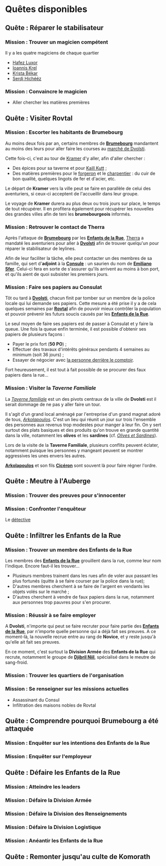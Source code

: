 # Quêtes disponibles

## Quête : Réparer le stabilisateur
### Mission : Trouver un magicien compétent
Il y a les quatre magiciens de chaque quartier
* [Hafez Luxor](../WORLDBUILDING/PERSONNAGES/DVOLSTI/Hafez_Luxor.md)
* [Ioannis Krel](../WORLDBUILDING/PERSONNAGES/DVOLSTI/Ioannis_Krel.md)
* [Krista Békar](../WORLDBUILDING/PERSONNAGES/DVOLSTI/Krista_Békar.md)
* [Serdj Hichééz](../WORLDBUILDING/PERSONNAGES/DVOLSTI/Serdj_Hichééz.md)

### Mission : Convaincre le magicien
* Aller chercher les matières premières

## Quête : Visiter Rovtal

### Mission : Escorter les habitants de Brumebourg
Au moins deux fois par an, certains membres de [**Brumebourg**](../WORLDBUILDING/VILLES/Brumebourg.md) mandantent au moins des leurs pour aller faire les courses au [marché de Dvolsti](../WORLDBUILDING/VILLES/Dvolsti.md#la-place-du-marché-la-place-dum).

Cette fois-ci, c'est au tour de [Kramer](../WORLDBUILDING/PERSONNAGES/BRUMEBOURG/Kramer_Grishka.md) d'y aller, afin d'aller chercher :
* Des épices pour sa taverne et pour [Kaill Kutt](../WORLDBUILDING/PERSONNAGES/BRUMEBOURG/Kaill_Kutt.md) ;
* Des matières premières pour le [forgeron](../WORLDBUILDING/PERSONNAGES/BRUMEBOURG/Vick_Ohm.md) et le [charpentier](../WORLDBUILDING/PERSONNAGES/BRUMEBOURG/Brego.md) : du cuir de bon qualité, quelques lingots de fer et d'acier, etc.

Le départ de **Kramer** vers la ville peut se faire en parallèle de celui des aventuriers, si ceux-ci acceptent de l'accueillir dans leur groupe. 

Le voyage de **Kramer** durera au plus deux ou trois jours sur place, le temps de tout récupérer. Il en profitera également pour récupérer les nouvelles des grandes villes afin de teni les **brumebourgeois** informés.

### Mission : Retrouver le contact de Therra
Après l'attaque de [**Brumebourg**](../WORLDBUILDING/VILLES/Brumebourg.md) par les [**Enfants de la Rue**](../WORLDBUILDING/VILLES/Dvolsti.md#les-enfants-de-la-rue), [Therra](../WORLDBUILDING/PERSONNAGES/BRUMEBOURG/Therra_Sfer.md) a mandaté les aventuriers pour aller à [**Dvolsti**](../WORLDBUILDING/VILLES/Dvolsti.md) afin de trouver quelqu'un pour réparer le stabilisateur de leylines.

Afin de leur faciliter la tâche, elle peut contacter un des membres de sa famille, qui sert d'**adjoint** à la [**Consule**](../WORLDBUILDING/PERSONNAGES/DVOLSTI/Elèctre_Alexandros.md) : un saurien du nom de [**Emiliano Sfer**](../WORLDBUILDING/PERSONNAGES/DVOLSTI/Emiliano_Sfer.md). Celui-ci fera en sorte de s'assurer qu'ils arrivent au moins à bon port, et qu'ils aient de quoi subsister les premiers jours.

### Mission : Faire ses papiers au Consulat
Tôt ou tard à [**Dvolsti**](../WORLDBUILDING/VILLES/Dvolsti.md), chacun finit par tomber sur un membre de la police locale qui lui demande ses papiers. Cette mesure a été prise il y a de cela quelques semaines par [**Rovtal**](../WORLDBUILDING/VILLES/Rovtal.md) afin de pouvoir mieux contrôler la population et pouvoir prévenir les futurs soucis causés par les [**Enfants de la Rue**](../WORLDBUILDING/VILLES/Dvolsti.md#les-enfants-de-la-rue).

Le seul moyen de faire ses papiers est de passer à Consulat et y faire la queue. Une fois la queue enfin terminée, il est possible d'obtenir ses papiers de plusieurs façons : 
* Payer le prix fort (**50 PO**) ;
* Effectuer des travaux d'intérêts généraux pendants 4 semaines au minimum (soit 36 jours) ;
* Essayer de négocier avec [la personne derrière le comptoir](../WORLDBUILDING/PERSONNAGES/ENFANTS_DE_LA_RUE/Elvira_Phrodita.md).

Fort heureusement, il est tout à fait possible de se procurer des faux papiers dans la rue...

### Mission : Visiter la *Taverne Familiale*
La [*Taverne familiale*](../WORLDBUILDING/VILLES/Dvolsti.md#la-taverne-familiale) est un des pivots centraux de la ville de **Dvolsti** est il serait dommage de ne pas y aller faire un tour. 

Il s'agit d'un grand local aménagé par l'entreprise d'un grand magnat adoré de tous, [*Arkolapoulos*](../WORLDBUILDING/PERSONNAGES/ENFANTS_DE_LA_RUE/Arkolapoulos_Prunos.md). C'est un lieu qui réunit un jour sur trois l'ensemble des personnes aux revenus trop modestes pour manger à leur fin. On y sert surtout des plats basiques et des produits qu'on trouve en grande quantité dans la ville, notamment les **olives** et les **sardines** (cf. [*Olives et Sardines*](../WORLDBUILDING/VILLES/Dvolsti.md#olives-et-sardines)).

Lors de la visite de la **Taverne Familiale**, plusieurs conflits peuvent éclater, notamment puisque les personnes y mangeant peuvent se montrer aggressives les unes envers les autres.

[**Arkolapoulos**](../WORLDBUILDING/PERSONNAGES/ENFANTS_DE_LA_RUE/Arkolapoulos_Prunos.md) et son fils [**Cicéron**](../WORLDBUILDING/PERSONNAGES/ENFANTS_DE_LA_RUE/Cicéron_Prunos_Pupillus.md) sont souvent là pour faire régner l'ordre.

## Quête : Meutre à l'Auberge
### Mission : Trouver des preuves pour s'innocenter
### Mission : Confronter l'enquêteur
Le [détective](../WORLDBUILDING/PERSONNAGES/ROVTAL/Wardi_Piotr.md)

## Quête : Infiltrer les Enfants de la Rue
### Mission : Trouver un membre des Enfants de la Rue
Les membres des [**Enfants de la Rue**](../WORLDBUILDING/VILLES/Dvolsti.md#les-enfants-de-la-rue) grouillent dans la rue, comme leur nom l'indique. Encore faut-il les trouver...

* Plusieurs membres trainent dans les rues afin de voler aux passant les plus fortunés (quitte à se faire courser par la police dans la rue);
* D'autres membres cherchent à se faire de l'argent en vendants les objets volés sur le marché ; 
* D'autres cherchent à vendre de faux papiers dans la rue, notamment aux personnes trop pauvres pour s'en procurer.

### Mission : Réussir à se faire employer
A **Dvolsti**, n'importe qui peut se faire recruter pour faire partie des [**Enfants de la Rue**](../WORLDBUILDING/VILLES/Dvolsti.md#les-enfants-de-la-rue), par n'importe quelle personne qui a déjà fait ses preuves. A ce moment-là, la nouvelle recrue entre au rang de **Novice**, et y reste jusqu'à qu'elle ait fait ses preuves.

En ce moment, c'est surtout la **Division Armée** des **Enfants de la Rue** qui recrute, notamment le groupe de [**Djibril Niil**](../WORLDBUILDING/PERSONNAGES/ENFANTS_DE_LA_RUE/Djibril_Niil.md), spécialisé dans le meutre de sang-froid.

### Mission : Trouver les quartiers de l'organisation
### Mission : Se renseigner sur les missions actuelles
* Assassinant du Consul 
* Infiltration des maisons nobles de Rovtal

## Quête : Comprendre pourquoi Brumebourg a été attaquée
### Mission : Enquêter sur les intentions des Enfants de la Rue
### Mission : Enquêter sur l'employeur

## Quête : Défaire les Enfants de la Rue
### Mission : Atteindre les leaders
### Mission : Défaire la Division Armée
### Mission : Défaire la Division des Renseignements
### Mission : Défaire la Division Logistique
### Mission : Anéantir les Enfants de la Rue

## Quête : Remonter jusqu'au culte de Komorath
